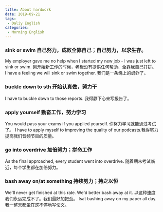 ```yaml
---
title: About hardwork
date: 2019-09-21
tags:
 - Daliy English
categories: 
 - Morning English
---
```


### sink or swim 自己努力，成败全靠自己；自己努力，以求生存。
My employer gave me no help when I started my new job - I was just left to sink or swim. 
刚开始新工作的时候，老板没有提供任何帮助，全靠我自己打拼。
I have a feeling we will sink or swim together. 我们是一条绳上的蚂蚱了。
 
### buckle down to sth 开始认真做，努力干
I have to buckle down to those reports. 我得静下心来写报告了。
 
### apply yourself 勤奋工作，努力学习 
You would pass your exams if you applied yourself. 你努力学习就能通过考试了。
I have to apply myself to improving the quality of our podcasts.我得努力提高我们音频节目的质量。
 
### go into overdrive 加倍努力；拼命工作
As the final approached, every student went into overdrive. 随着期末考试临近，每个学生都在加倍努力。
 
### bash away on/at something 持续努力；持之以恒
We'll never get finished at this rate. We'd better bash away at it. 以这种速度我们永远完成不了。我们最好加把劲。
Isat bashing away on my paper all day. 我一整天都坐在这不停地写论文。